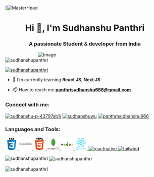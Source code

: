 [![MasterHead](https://www.bing.com/images/search?view=detailV2&ccid=XmQmhKLU&id=15C0EB430DE3F29B026BC991A3F31CDE51CD1DB5&thid=OIP.XmQmhKLUR0LPpRjrIe6GKQHaEs&mediaurl=https%3a%2f%2fwww.pngfind.com%2fpngs%2fm%2f24-248816_frontend-development-front-end-development-png-transparent-png.png&exph=532&expw=840&q=frontend+images&simid=607988213762242562&FORM=IRPRST&ck=FD201498F559DC677684CE50EF982347&selectedIndex=58&itb=0&ajaxhist=0&ajaxserp=0)
<h1 align="center">Hi 👋, I'm Sudhanshu Panthri</h1>
<h3 align="center">A passionate Student & developer from India</h3>
<img src="https://www.bing.com/images/search?view=detailV2&ccid=BmDv6C%2bj&id=DCBBDEE059D1CE2EA16312FE7857567C614CF058&thid=OIP.BmDv6C-j2kLtVu7wExcYNQHaHa&mediaurl=https%3a%2f%2fmedia1.tenor.com%2fimages%2f0660efe82fa3da42ed56eef013171835%2ftenor.gif%3fitemid%3d16596559&exph=498&expw=498&q=coding+gifs&simid=608031124756651461&FORM=IRPRST&ck=62910A81EF00E7249F2C5FD1C9E87419&selectedIndex=22&itb=0&ajaxhist=0&ajaxserp=0" alt="Image" align="right" width="400" />
<p align="left"> <img src="https://komarev.com/ghpvc/?username=sudhanshupanthri&label=Profile%20views&color=0e75b6&style=flat" alt="sudhanshupanthri" /> </p>

<p align="left"> <a href="https://github.com/ryo-ma/github-profile-trophy"><img src="https://github-profile-trophy.vercel.app/?username=sudhanshupanthri" alt="sudhanshupanthri" /></a> </p>

- 🌱 I’m currently learning **React JS, Next JS**

- 📫 How to reach me **panthrisudhanshu666@gmail.com**

<h3 align="left">Connect with me:</h3>
<p align="left">
<a href="https://linkedin.com/in/sudhanshu-p-43797ab1/" target="blank"><img align="center" src="https://raw.githubusercontent.com/rahuldkjain/github-profile-readme-generator/master/src/images/icons/Social/linked-in-alt.svg" alt="sudhanshu-p-43797ab1/" height="30" width="40" /></a>
<a href="https://www.leetcode.com/sudhanshuwu" target="blank"><img align="center" src="https://raw.githubusercontent.com/rahuldkjain/github-profile-readme-generator/master/src/images/icons/Social/leet-code.svg" alt="sudhanshuwu" height="30" width="40" /></a>
<a href="https://auth.geeksforgeeks.org/user/panthrisudhanshu666" target="blank"><img align="center" src="https://raw.githubusercontent.com/rahuldkjain/github-profile-readme-generator/master/src/images/icons/Social/geeks-for-geeks.svg" alt="panthrisudhanshu666" height="30" width="40" /></a>
</p>

<h3 align="left">Languages and Tools:</h3>
<p align="left"> <a href="https://www.w3schools.com/css/" target="_blank" rel="noreferrer"> <img src="https://raw.githubusercontent.com/devicons/devicon/master/icons/css3/css3-original-wordmark.svg" alt="css3" width="40" height="40"/> </a> <a href="https://expressjs.com" target="_blank" rel="noreferrer"> <img src="https://raw.githubusercontent.com/devicons/devicon/master/icons/express/express-original-wordmark.svg" alt="express" width="40" height="40"/> </a> <a href="https://www.w3.org/html/" target="_blank" rel="noreferrer"> <img src="https://raw.githubusercontent.com/devicons/devicon/master/icons/html5/html5-original-wordmark.svg" alt="html5" width="40" height="40"/> </a> <a href="https://www.mongodb.com/" target="_blank" rel="noreferrer"> <img src="https://raw.githubusercontent.com/devicons/devicon/master/icons/mongodb/mongodb-original-wordmark.svg" alt="mongodb" width="40" height="40"/> </a> <a href="https://nodejs.org" target="_blank" rel="noreferrer"> <img src="https://raw.githubusercontent.com/devicons/devicon/master/icons/nodejs/nodejs-original-wordmark.svg" alt="nodejs" width="40" height="40"/> </a> <a href="https://reactjs.org/" target="_blank" rel="noreferrer"> <img src="https://raw.githubusercontent.com/devicons/devicon/master/icons/react/react-original-wordmark.svg" alt="react" width="40" height="40"/> </a> <a href="https://reactnative.dev/" target="_blank" rel="noreferrer"> <img src="https://reactnative.dev/img/header_logo.svg" alt="reactnative" width="40" height="40"/> </a> <a href="https://tailwindcss.com/" target="_blank" rel="noreferrer"> <img src="https://www.vectorlogo.zone/logos/tailwindcss/tailwindcss-icon.svg" alt="tailwind" width="40" height="40"/> </a> </p>

<p><img align="left" src="https://github-readme-stats.vercel.app/api/top-langs?username=sudhanshupanthri&show_icons=true&locale=en&layout=compact" alt="sudhanshupanthri" /></p>

<p>&nbsp;<img align="center" src="https://github-readme-stats.vercel.app/api?username=sudhanshupanthri&show_icons=true&locale=en" alt="sudhanshupanthri" /></p>

<p><img align="center" src="https://github-readme-streak-stats.herokuapp.com/?user=sudhanshupanthri&" alt="sudhanshupanthri" /></p>

